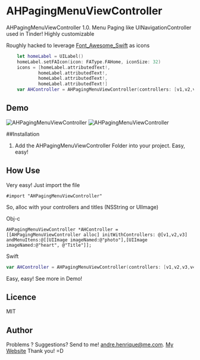 AHPagingMenuViewController
====================

AHPagingMenuViewController 1.0. Menu Paging like UINavigationController used in Tinder! Highly customizable


Roughly hacked to leverage [Font_Awesome_Swift](https://github.com/Vaberer/Font-Awesome-Swift) as icons
```swift
    let homeLabel = UILabel()
    homeLabel.setFAIcon(icon: FAType.FAHome, iconSize: 32)
    icons = [homeLabel.attributedText!,
            homeLabel.attributedText!,
            homeLabel.attributedText!,
            homeLabel.attributedText!]
    var AHController = AHPagingMenuViewController(controllers: [v1,v2,v3,v4,v5], icons: icons)
```

## Demo

![AHPagingMenuViewController](https://github.com/andrehenrique92/AHPagingMenuViewController/blob/master/assets/icon1.gif)
![AHPagingMenuViewController](https://github.com/andrehenrique92/AHPagingMenuViewController/blob/master/assets/icon2.gif)


##Installation

1. Add the AHPagingMenuViewController Folder into your project. Easy, easy!


## How Use

Very easy! Just import the file

```objc
#import "AHPagingMenuViewController"
```
So, alloc with your controllers and titles (NSString or UIImage)

Obj-c

```objc
AHPagingMenuViewController *AHController = [[AHPagingMenuViewController alloc] initWithControllers: @[v1,v2,v3] andMenuItens:@[[UIImage imageNamed:@"photo"],[UIImage imageNamed:@"heart", @"Title"]];
```

Swift
```swift
var AHController = AHPagingMenuViewController(controllers: [v1,v2,v3,v4,v5], icons: ["Page 1", "Page 2", "Page 3", "Page 4", "Page 5"])
```

Easy, easy! See more in Demo!

## Licence

MIT

## Author


Problems ? Suggestions? Send to me! andre.henrique@me.com. [My Website](http://andrehenrique.me)
Thank you! =D
